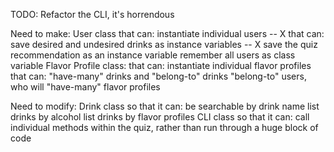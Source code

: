 TODO:
Refactor the CLI, it's horrendous


Need to make:
  User class
    that can:
      instantiate individual users -- X
        that can:
          save desired and undesired drinks as instance variables -- X
          save the quiz recommendation as an instance variable
      remember all users as class variable
  Flavor Profile class:
    that can:
      instantiate individual flavor profiles
        that can:
          "have-many" drinks and "belong-to" drinks
          "belong-to" users, who will "have-many" flavor profiles


Need to modify:
  Drink class
    so that it can:
      be searchable by drink name
      list drinks by alcohol
      list drinks by flavor profiles
  CLI class
    so that it can:
      call individual methods within the quiz, rather than run through a huge block of code
